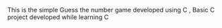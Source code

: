 This is the simple Guess the number game developed using C , Basic C project developed while learning C 
